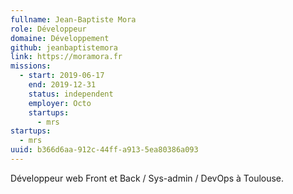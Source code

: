 ```yaml
---
fullname: Jean-Baptiste Mora
role: Développeur
domaine: Développement
github: jeanbaptistemora
link: https://moramora.fr
missions:
  - start: 2019-06-17
    end: 2019-12-31
    status: independent
    employer: Octo
    startups:
      - mrs
startups:
  - mrs
uuid: b366d6aa-912c-44ff-a913-5ea80386a093
---
```

Développeur web Front et Back / Sys-admin / DevOps à Toulouse.